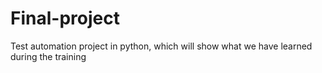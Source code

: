 # Final-project
Test automation project in python, which will show what we have learned during the training
